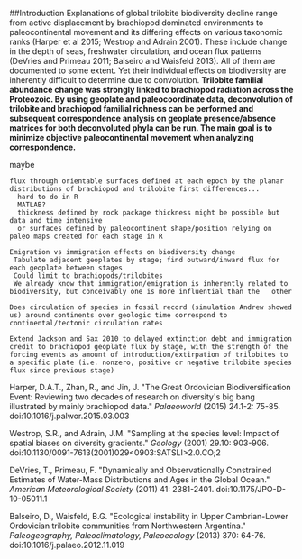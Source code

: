 ##Introduction
Explanations of global trilobite biodiversity decline range from active displacement by brachiopod dominated environments to paleocontinental movement and its differing effects on various taxonomic ranks (Harper et al 2015; Westrop and Adrain 2001). These include change in the depth of seas, freshwater circulation, and ocean flux patterns (DeVries and Primeau 2011; Balseiro and Waisfeld 2013). All of them are documented to some extent. Yet their individual effects on biodiversity are inherently difficult to determine due to convolution. **Trilobite familial abundance change was strongly linked to brachiopod radiation across the Proteozoic. By using geoplate and paleocoordinate data, deconvolution of trilobite and brachiopod familial richness can be performed and subsequent correspondence analysis on geoplate presence/absence matrices for both deconvoluted phyla can be run. The main goal is to minimize objective paleocontinental movement when analyzing correspondence.**

maybe
```
flux through orientable surfaces defined at each epoch by the planar distributions of brachiopod and trilobite first differences...
  hard to do in R
  MATLAB?
  thickness defined by rock package thickness might be possible but data and time intensive
  or surfaces defined by paleocontinent shape/position relying on paleo maps created for each stage in R
 ```
 ```
Emigration vs immigration effects on biodiversity change
  Tabulate adjacent geoplates by stage; find outward/inward flux for each geoplate between stages
  Could limit to brachiopods/trilobites
  We already know that immigration/emigration is inherently related to biodiversity, but conceivably one is more influential than the   other

 ```
 ```
Does circulation of species in fossil record (simulation Andrew showed us) around continents over geologic time correspond to continental/tectonic circulation rates
 ```
 ```
 Extend Jackson and Sax 2010 to delayed extinction debt and immigration credit to brachiopod geoplate flux by stage, with the strength of the forcing events as amount of introduction/extirpation of trilobites to a specific plate (i.e. nonzero, positive or negative trilobite species flux since previous stage)
 ```



Harper, D.A.T., Zhan, R., and Jin, J. "The Great Ordovician Biodiversification Event: Reviewing two decades of research on diversity's big bang illustrated by mainly brachiopod data." *Palaeoworld* (2015) 24.1-2: 75-85. doi:10.1016/j.palwor.2015.03.003

Westrop, S.R., and Adrain, J.M. "Sampling at the species level: Impact of spatial biases on diversity gradients." *Geology* (2001) 29.10: 903-906. doi:10.1130/0091-7613(2001)​029<0903:SATSLI>​2.0.CO;2

DeVries, T., Primeau, F. "Dynamically and Observationally Constrained Estimates of Water-Mass Distributions and Ages in the Global Ocean." *American Meteorological Society* (2011) 41: 2381-2401. doi:10.1175/JPO-D-10-05011.1

Balseiro, D., Waisfeld, B.G. "Ecological instability in Upper Cambrian-Lower Ordovician trilobite communities from Northwestern Argentina." *Paleogeography, Paleoclimatology, Paleoecology* (2013) 370: 64-76. doi:10.1016/j.palaeo.2012.11.019


